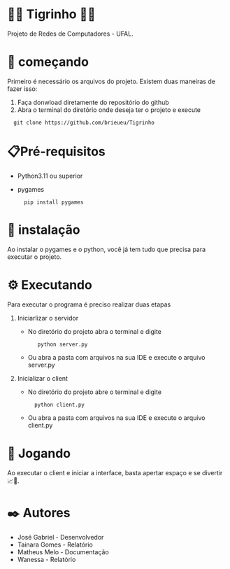 #  💸🐯 Tigrinho 🐯💸

Projeto de Redes de Computadores - UFAL.


# 🚀 começando 

Primeiro é necessário os arquivos do projeto. Existem duas maneiras de fazer isso:

  1. Faça donwload diretamente do repositório do github
  2. Abra o terminal do diretório onde deseja ter o projeto e execute 

``` 
  git clone https://github.com/brieueu/Tigrinho
```

# 📋Pré-requisitos 

* Python3.11 ou superior
* pygames
  
  ```
    pip install pygames
  ```
  
# 🔧 instalação 

  Ao instalar o pygames e o python, você já tem tudo que precisa para executar o projeto.

# ⚙️ Executando 

  Para executar o programa é preciso realizar duas etapas

1. Iniciarlizar o servidor
   
   * No diretório do projeto abra o terminal e digite
     
     ```
        python server.py
  
   * Ou abra a pasta com arquivos na sua IDE e execute o arquivo server.py
          
3. Inicializar o client
   
   * No diretório do projeto abre o terminal e digite
     
     ```
       python client.py
     ```
     
   * Ou abra a pasta com arquivos na sua IDE e execute o arquivo client.py

# 🎰 Jogando

   Ao executar o client e iniciar a interface, basta apertar espaço e se divertir 📈💸.
   
# ✒️ Autores

  * José Gabriel - Desenvolvedor 
  * Tainara Gomes - Relatório
  * Matheus Melo - Documentação
  * Wanessa - Relatório 
